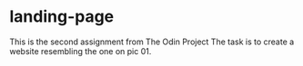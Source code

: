 # landing-page

This is the second assignment from The Odin Project
The task is to create a website resembling the one on pic 01.